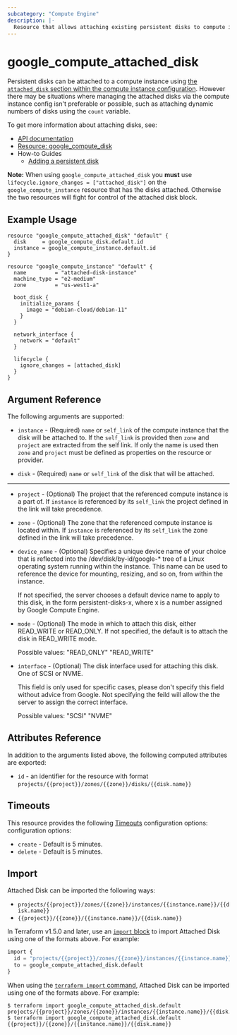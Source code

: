 ```yaml
---
subcategory: "Compute Engine"
description: |-
  Resource that allows attaching existing persistent disks to compute instances.
---
```


# google_compute_attached_disk

Persistent disks can be attached to a compute instance using [the `attached_disk`
section within the compute instance configuration](https://registry.terraform.io/providers/hashicorp/google/latest/docs/resources/compute_instance#attached_disk).
However there may be situations where managing the attached disks via the compute
instance config isn't preferable or possible, such as attaching dynamic
numbers of disks using the `count` variable.


To get more information about attaching disks, see:

* [API documentation](https://cloud.google.com/compute/docs/reference/rest/v1/instances/attachDisk)
* [Resource: google_compute_disk](https://registry.terraform.io/providers/hashicorp/google/latest/docs/resources/compute_disk)
* How-to Guides
    * [Adding a persistent disk](https://cloud.google.com/compute/docs/disks/add-persistent-disk)

**Note:** When using `google_compute_attached_disk` you **must** use `lifecycle.ignore_changes = ["attached_disk"]` on the `google_compute_instance` resource that has the disks attached. Otherwise the two resources will fight for control of the attached disk block.

## Example Usage
```hcl
resource "google_compute_attached_disk" "default" {
  disk     = google_compute_disk.default.id
  instance = google_compute_instance.default.id
}

resource "google_compute_instance" "default" {
  name         = "attached-disk-instance"
  machine_type = "e2-medium"
  zone         = "us-west1-a"

  boot_disk {
    initialize_params {
      image = "debian-cloud/debian-11"
    }
  }

  network_interface {
    network = "default"
  }

  lifecycle {
    ignore_changes = [attached_disk]
  }
}
```

## Argument Reference

The following arguments are supported:


* `instance` -
  (Required)
  `name` or `self_link` of the compute instance that the disk will be attached to.
  If the `self_link` is provided then `zone` and `project` are extracted from the
  self link. If only the name is used then `zone` and `project` must be defined
  as properties on the resource or provider.

* `disk` -
  (Required)
  `name` or `self_link` of the disk that will be attached.


- - -

* `project` -
  (Optional)
  The project that the referenced compute instance is a part of. If `instance` is referenced by its
  `self_link` the project defined in the link will take precedence.

* `zone` -
  (Optional)
  The zone that the referenced compute instance is located within. If `instance` is referenced by its
  `self_link` the zone defined in the link will take precedence.

* `device_name` -
  (Optional)
  Specifies a unique device name of your choice that is
	reflected into the /dev/disk/by-id/google-* tree of a Linux operating
	system running within the instance. This name can be used to
	reference the device for mounting, resizing, and so on, from within
	the instance.

	If not specified, the server chooses a default device name to apply
	to this disk, in the form persistent-disks-x, where x is a number
	assigned by Google Compute Engine.

* `mode` -
  (Optional)
  The mode in which to attach this disk, either READ_WRITE or
	READ_ONLY. If not specified, the default is to attach the disk in
	READ_WRITE mode.

	Possible values:
	  "READ_ONLY"
	  "READ_WRITE"

* `interface` -
  (Optional)
  The disk interface used for attaching this disk. One of SCSI or NVME.

	This field is only used for specific cases, please don't specify
	this field without advice from Google. Not specifying the feild
	will allow the the server to assign the correct interface.

	Possible values:
	  "SCSI"
	  "NVME"

## Attributes Reference

In addition to the arguments listed above, the following computed attributes are exported:

* `id` - an identifier for the resource with format `projects/{{project}}/zones/{{zone}}/disks/{{disk.name}}`

## Timeouts

This resource provides the following
[Timeouts](https://developer.hashicorp.com/terraform/plugin/sdkv2/resources/retries-and-customizable-timeouts) configuration options: configuration options:

- `create` - Default is 5 minutes.
- `delete` - Default is 5 minutes.

## Import

Attached Disk can be imported the following ways:

* `projects/{{project}}/zones/{{zone}}/instances/{{instance.name}}/{{disk.name}}`
* `{{project}}/{{zone}}/{{instance.name}}/{{disk.name}}`

In Terraform v1.5.0 and later, use an [`import` block](https://developer.hashicorp.com/terraform/language/import) to import Attached Disk using one of the formats above. For example:

```tf
import {
  id = "projects/{{project}}/zones/{{zone}}/instances/{{instance.name}}/{{disk.name}}"
  to = google_compute_attached_disk.default
}
```

When using the [`terraform import` command](https://developer.hashicorp.com/terraform/cli/commands/import), Attached Disk can be imported using one of the formats above. For example:



```
$ terraform import google_compute_attached_disk.default projects/{{project}}/zones/{{zone}}/instances/{{instance.name}}/{{disk.name}}
$ terraform import google_compute_attached_disk.default {{project}}/{{zone}}/{{instance.name}}/{{disk.name}}
```
